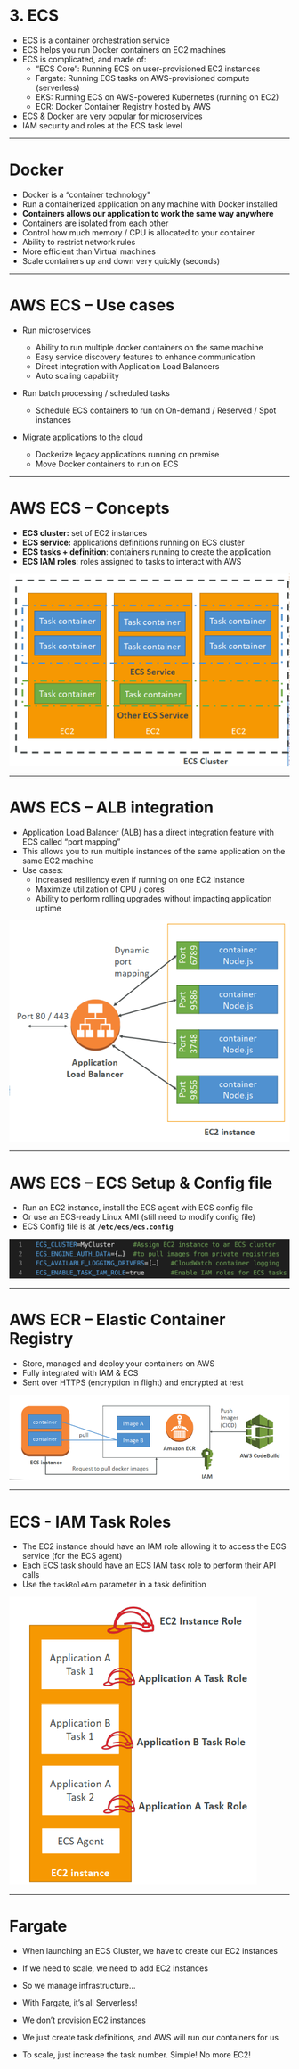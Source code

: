 # 3. ECS

- ECS is a container orchestration service
- ECS helps you run Docker containers on EC2 machines
- ECS is complicated, and made of:
    - “ECS Core”: Running ECS on user-provisioned EC2 instances
    - Fargate: Running ECS tasks on AWS-provisioned compute (serverless)
    - EKS: Running ECS on AWS-powered Kubernetes (running on EC2)
    - ECR: Docker Container Registry hosted by AWS
- ECS & Docker are very popular for microservices
- IAM security and roles at the ECS task level

---

# Docker

- Docker is a “container technology"
- Run a containerized application on any machine with Docker installed
- **Containers allows our application to work the same way anywhere**
- Containers are isolated from each other
- Control how much memory / CPU is allocated to your container
- Ability to restrict network rules
- More efficient than Virtual machines
- Scale containers up and down very quickly (seconds)

---

# AWS ECS – Use cases

- Run microservices
    - Ability to run multiple docker containers on the same machine
    - Easy service discovery features to enhance communication
    - Direct integration with Application Load Balancers
    - Auto scaling capability

- Run batch processing / scheduled tasks
    - Schedule ECS containers to run on On-demand / Reserved / Spot instances

- Migrate applications to the cloud
    - Dockerize legacy applications running on premise
    - Move Docker containers to run on ECS

---

# AWS ECS – Concepts

- **ECS cluster:** set of EC2 instances
- **ECS service:** applications definitions running on ECS cluster
- **ECS tasks + definition**: containers running to create the application
- **ECS IAM roles**: roles assigned to tasks to interact with AWS

![3%20ECS/Untitled.png](3%20ECS/Untitled.png)

---

# AWS ECS – ALB integration

- Application Load Balancer (ALB) has a direct integration feature with ECS called “port mapping”
- This allows you to run multiple instances of the same application on the same EC2 machine
- Use cases:
    - Increased resiliency even if running on one EC2 instance
    - Maximize utilization of CPU / cores
    - Ability to perform rolling upgrades without impacting application uptime

![3%20ECS/Untitled%201.png](3%20ECS/Untitled%201.png)

---

# AWS ECS – ECS Setup & Config file

- Run an EC2 instance, install the ECS agent with ECS config file
- Or use an ECS-ready Linux AMI (still need to modify config file)
- ECS Config file is at **`/etc/ecs/ecs.config`**

![3%20ECS/Untitled%202.png](3%20ECS/Untitled%202.png)

---

# AWS ECR – Elastic Container Registry

- Store, managed and deploy your containers on AWS
- Fully integrated with IAM & ECS
- Sent over HTTPS (encryption in flight) and encrypted at rest

![3%20ECS/Untitled%203.png](3%20ECS/Untitled%203.png)

---

# ECS - IAM Task Roles

- The EC2 instance should have an IAM role allowing it to access the ECS service (for the ECS agent)
- Each ECS task should have an ECS IAM task role to perform their API calls
- Use the `taskRoleArn` parameter in a task definition

![3%20ECS/Untitled%204.png](3%20ECS/Untitled%204.png)

---

# Fargate

- When launching an ECS Cluster, we have to create our EC2 instances
- If we need to scale, we need to add EC2 instances
- So we manage infrastructure…

- With Fargate, it’s all Serverless!
- We don’t provision EC2 instances
- We just create task definitions, and AWS will run our containers for us
- To scale, just increase the task number. Simple! No more EC2!